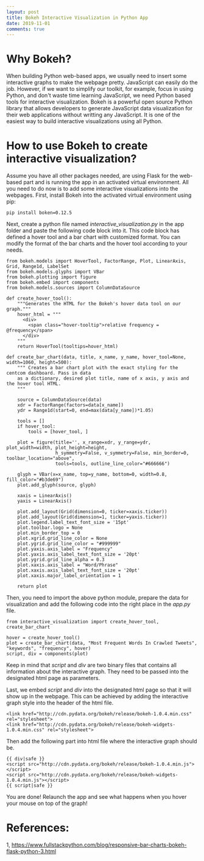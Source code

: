 ```yaml
---
layout: post
title: Bokeh Interactive Visualization in Python App
date: 2019-11-01
comments: true
---
```


# Why Bokeh?
When building Python web-based apps, we usually need to insert some interactive graphs to make the webpage pretty. JavaScript can easily
do the job. However, if we want to simplify our toolkit, for example, focus in using Python, and don't waste time learning JavaScript, we 
need Python based tools for interactive visualization. Bokeh is a powerful open source Python library that allows developers to generate 
JavaScript data visualization for their web applications without writting any JavaScript. It is one of the easiest way to build interactive visualizations using all Python.

# How to use Bokeh to create interactive visualization?
Assume you have all other packages needed, are using Flask for the web-based part and is running the app in an activated virtual environment. All you need to do now is to add some interactive visualizations into the webpages.
First, install Bokeh into the activated virtual environment using pip:
```
pip install boken=0.12.5
```
Next, create a python file named _interactive_visualization.py_ in the app folder and paste the following code block into it. This code
block has defined a hover tool and a bar chart with customized format. You can modify the format of the bar charts and the hover tool according to your needs.

```
from bokeh.models import HoverTool, FactorRange, Plot, LinearAxis, Grid, Range1d, LabelSet
from bokeh.models.glyphs import VBar
from bokeh.plotting import figure
from bokeh.embed import components
from bokeh.models.sources import ColumnDataSource

def create_hover_tool():
    """Generates the HTML for the Bokeh's hover data tool on our graph."""
    hover_html = """
      <div>
        <span class="hover-tooltip">relative frequency = @frequency</span>
      </div>
    """
    return HoverTool(tooltips=hover_html)

def create_bar_chart(data, title, x_name, y_name, hover_tool=None, width=1060, height=500):
    """ Creates a bar chart plot with the exact styling for the centcom dashboard. Pass in data
    as a dictionary, desired plot title, name of x axis, y axis and the hover tool HTML.
    """

    source = ColumnDataSource(data)
    xdr = FactorRange(factors=data[x_name])
    ydr = Range1d(start=0, end=max(data[y_name])*1.05)

    tools = []
    if hover_tool:
        tools = [hover_tool, ]

    plot = figure(title='', x_range=xdr, y_range=ydr, plot_width=width, plot_height=height, 
                  h_symmetry=False, v_symmetry=False, min_border=0, toolbar_location="above",
                  tools=tools, outline_line_color="#666666")
    
    glyph = VBar(x=x_name, top=y_name, bottom=0, width=0.8, fill_color="#b3de69")
    plot.add_glyph(source, glyph)

    xaxis = LinearAxis()
    yaxis = LinearAxis()

    plot.add_layout(Grid(dimension=0, ticker=xaxis.ticker))
    plot.add_layout(Grid(dimension=1, ticker=yaxis.ticker))
    plot.legend.label_text_font_size = '15pt'
    plot.toolbar.logo = None
    plot.min_border_top = 0
    plot.xgrid.grid_line_color = None
    plot.ygrid.grid_line_color = "#999999"
    plot.yaxis.axis_label = "Frequency"
    plot.yaxis.axis_label_text_font_size = '20pt'
    plot.ygrid.grid_line_alpha = 0.3
    plot.xaxis.axis_label = "Word/Phrase"
    plot.xaxis.axis_label_text_font_size = '20pt'
    plot.xaxis.major_label_orientation = 1
    
    return plot
```

Then, you need to import the above python module, prepare the data for visualization and add the following code into the right place in the _app.py_ file.
```
from interactive_visualization import create_hover_tool, create_bar_chart
```

```
hover = create_hover_tool()
plot = create_bar_chart(data, "Most Frequent Words In Crawled Tweets", "keywords", "frequency", hover)
script, div = components(plot)
```

Keep in mind that _script_ and _div_ are two binary files that contains all information about the interactive graph. They need to be passed into the designated html page as parameters.

Last, we embed _script_ and _div_ into the designated html page so that it will show up in the webpage. This can be achieved by adding
the interactive graph style into the header of the html file.

```
<link href="http://cdn.pydata.org/bokeh/release/bokeh-1.0.4.min.css" rel="stylesheet">
<link href="http://cdn.pydata.org/bokeh/release/bokeh-widgets-1.0.4.min.css" rel="stylesheet">
```

Then add the following part into html file where the interactive graph should be.

```
{{ div|safe }}
<script src="http://cdn.pydata.org/bokeh/release/bokeh-1.0.4.min.js"></script>
<script src="http://cdn.pydata.org/bokeh/release/bokeh-widgets-1.0.4.min.js"></script>
{{ script|safe }}
```
You are done! Relaunch the app and see what happens when you hover your mouse on top of the graph!


# References:
1, https://www.fullstackpython.com/blog/responsive-bar-charts-bokeh-flask-python-3.html
